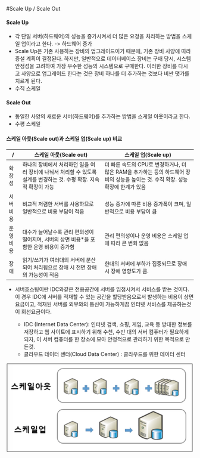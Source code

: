 #Scale Up / Scale Out

#### Scale Up
* 각 단일 서버(하드웨어)의 성능을 증가시켜서 더 많은 요청을 처리하는 방법을 스케일 업이라고 한다.
	-> 하드웨어 증가 
* Scale Up은 기존 사용하는 장비의 업그레이드이기 때문에, 기존 장비 사양에 따라 증설 계획이 결정된다. 하지만, 일반적으로 데이터베이스 장비는 구매 당시, 시스템 안정성을 고려하여 가장 우수한 성능의 시스템으로 구매한다. 이러한 장비를 다시 고 사양으로 업그레이드 한다는 것은 장비 하나를 더 추가하는 것보다 비싼 댓가를 치르게 된다. 
* 수직 스케일

#### Scale Out
* 동일한 사양의 새로운 서버(하드웨어)를 추가하는 방법을 스케일 아웃이라고 한다.
* 수평 스케일

#### 스케일 아웃(Scale out)과 스케일 업(Scale up) 비교
/  | 스케일 아웃(Scale out) | 스케일 업(Scale up)
---|------------------------|-------------------------
확장성| 하나의 장비에서 처리하던 일을 여러 장비에 나눠서 처리할 수 있도록 설계를 변경하는 것. 수평 확장. 지속적 확장이 가능 | 더 빠른 속도의 CPU로 변경하거나, 더 많은 RAM을 추가하는 등의 하드웨어 장비의 성능을 높이는 것. 수직 확장. 성능 확장에 한계가 있음
서버비용 | 비교적 저렴한 서버를 사용하므로 일반적으로 비용 부담이 적음 | 성능 증가에 따른 비용 증가폭이 크며, 일반적으로 비용 부담이 큼 
운영비용 | 대수가 늘어날수록 관리 편의성이 떨어지며, 서버의 상면 비용*을 포함한 운영 비용이 증가함 | 관리 편의성이나 운영 비용은 스케일 업에 따라 큰 변화 없음 
장애 | 읽기/쓰기가 여러대의 서버에 분산되어 처리됨으로 장애 시 전면 장애의 가능성이 적음 | 한대의 서버에 부하가 집중되므로 장애시 장애 영향도가 큼.

* 서버호스팅이란 IDC와같은 전용공간에 서버를 임점시켜서 서비스를 받는 것이다. 이 경우 IDC에 서버를 적재할 수 있는 공간을 할당받음으로서 발생하는 비용이 상면요금이고, 적재된 서버를 외부와의 통신이 가능하게끔 인터넷 서비스를 제공하는것이 회선요금이다.

	* IDC (Internet Data Center): 인터넷 검색, 쇼핑, 게임, 교육 등 방대한 정보를 저장하고 웹 사이트에 표시하기 위해 수천, 수만 대의 서버 컴퓨터가 필요하게 되자, 이 서버 컴퓨터를 한 장소에 모아 안정적으로 관리하기 위한 목적으로 만든것.
	* 클라우드 데이터 센터(Cloud Data Center) : 클라우드를 위한 데이터 센터

![scale_up_scale_out image](../images/scale_up_scale_out.png)
